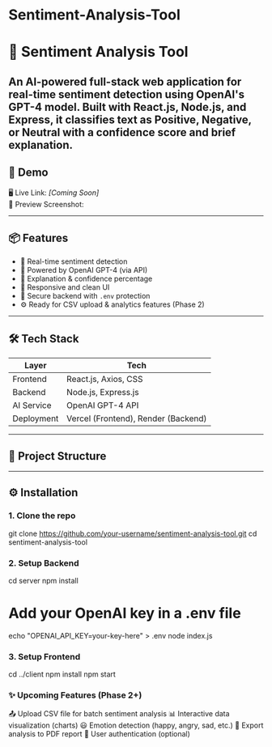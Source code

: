 # Sentiment-Analysis-Tool
# 🧠 Sentiment Analysis Tool

An AI-powered full-stack web application for real-time sentiment detection using OpenAI's GPT-4 model. Built with **React.js**, **Node.js**, and **Express**, it classifies text as **Positive**, **Negative**, or **Neutral** with a confidence score and brief explanation.
---
## 🚀 Demo
🖥️ Live Link: _[Coming Soon]_  
📸 Preview Screenshot:

---
## 📦 Features

- 🎯 Real-time sentiment detection
- 🤖 Powered by OpenAI GPT-4 (via API)
- 🧾 Explanation & confidence percentage
- 🔄 Responsive and clean UI
- 🔐 Secure backend with `.env` protection
- ⚙️ Ready for CSV upload & analytics features (Phase 2)

---

## 🛠️ Tech Stack

| Layer      | Tech                        |
|------------|-----------------------------|
| Frontend   | React.js, Axios, CSS        |
| Backend    | Node.js, Express.js         |
| AI Service | OpenAI GPT-4 API            |
| Deployment | Vercel (Frontend), Render (Backend) |

---

## 📁 Project Structure


---

## ⚙️ Installation

### 1. Clone the repo

git clone https://github.com/your-username/sentiment-analysis-tool.git
cd sentiment-analysis-tool

### 2. Setup Backend

cd server
npm install
# Add your OpenAI key in a .env file
echo "OPENAI_API_KEY=your-key-here" > .env
node index.js

### 3. Setup Frontend

cd ../client
npm install
npm start

### ✨ Upcoming Features (Phase 2+)
📤 Upload CSV file for batch sentiment analysis
📊 Interactive data visualization (charts)
😃 Emotion detection (happy, angry, sad, etc.)
📄 Export analysis to PDF report
🔐 User authentication (optional)

